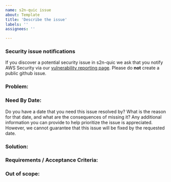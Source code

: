 ```yaml
---
name: s2n-quic issue
about: Template
title: 'Describe the issue'
labels: ''
assignees: ''

---
```


### Security issue notifications

If you discover a potential security issue in s2n-quic we ask that you notify
AWS Security via our [vulnerability reporting page](http://aws.amazon.com/security/vulnerability-reporting/). Please do **not** create a public github issue.

### Problem:

<!--A short description of what the problem is and why we need to fix it. Add reproduction steps if necessary.

Include a trace log and packet capture (with embedded key log) if possible. See https://aws.github.io/s2n-quic/user-guide/debugging.html for instructions on how to capture these. -->

### Need By Date:

Do you have a date that you need this issue resolved by? What is the reason for that date, and what are the consequences of missing it? Any additional information you can provide to help prioritize the issue is appreciated. However, we cannot guarantee that this issue will be fixed by the requested date.

### Solution:

<!--A description of the possible solution in terms of s2n-quic architecture. Highlight and explain any potentially controversial design decisions taken.

* **Does this change what s2n-quic sends over the wire?**
* **Does this change any public APIs?** -->

### Requirements / Acceptance Criteria:

<!--What must a solution address in order to solve the problem? How do we know the solution is complete?

* **RFC links:** Links to relevant RFC(s)
* **Related Issues:** Link any relevant issues
* **Will the Usage Guide or other documentation need to be updated?**
* **Testing:** How will this change be tested? Call out new integration tests, functional tests, or particularly interesting/important unit tests.
-->

### Out of scope:

<!--Is there anything the solution will intentionally NOT address?-->

[//]: #  (NOTE: If you believe this might be a security issue, please email aws-security@amazon.com instead of creating a GitHub issue. For more details, see the AWS Vulnerability Reporting Guide: https://aws.amazon.com/security/vulnerability-reporting/ )
